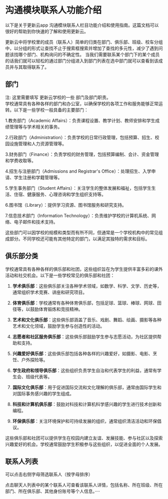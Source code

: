 
#  沟通模块联系人功能介绍
以下是关于更新云app 沟通模块联系人栏目功能介绍和使用指南。这篇文档可以很好的帮助到你快速的了解和使用更新云。

更新云中将学校里的成员（联系人）简单的归类在部门、俱乐部、班级、校车分组中，以分组的形式让查找不止于搜索框搜索并增加了查找的多元性，减少了遇到问题该找哪个部门、机构询问的不确定性。 当我们需要联系某个部门下的某个成员的话我们就可以轻松的通过部门分组进入到部门列表在选中部门就可以查看到该成员并与其取得联系了。
## 部门
注: 这里需要填写 更新云学校的一些 部门及部门职责。   
学校通常具有各种各样的部门和办公室，以确保学校的各项工作和服务能够正常运转。以下是一些学校一般具备的主要部门：  

1.教务部门（Academic Affairs）：负责课程设置、教学计划、教师安排和学生成绩管理等与学术相关的事务。  

2.行政部门（Administration）：负责学校的日常行政管理，包括预算、招生、校园设施管理和人力资源管理等。  

3.财务部门（Finance）：负责学校的财务管理，包括预算编制、会计、资金管理和学费收取等。   

4.招生与注册部门（Admissions and Registrar's Office）：处理招生、入学申请、学生注册和学籍管理等。  

5.学生事务部门（Student Affairs）：关注学生的整体发展和福祉，包括学生生活、住宿、健康服务、心理咨询和学生组织支持等。  

6.图书馆（Library）：提供学习资源、图书馆服务和研究支持。  

7.信息技术部门（Information Technology）：负责维护学校的计算机系统、网络、电子邮件和技术支持。  

这些部门可以因学校的规模和类型而有所不同，但通常是一个学校机构中的常见组成部分。不同学校还可能有其他特定的部门，以满足其独特的需求和目标。
## 俱乐部分类
学校通常具有各种各样的俱乐部和社团，这些组织旨在为学生提供丰富多彩的课外活动和社交机会。以下是一些学校常见的俱乐部和社团：

1. **学术俱乐部**：这些俱乐部关注各种学术领域，如数学、科学、文学、历史等，通常组织学术竞赛、讲座和研究项目。

2. **体育俱乐部**：学校通常有各种体育俱乐部，包括足球、篮球、棒球、网球、田径等，以鼓励体育锻炼和竞技精神。

3. **艺术和文化俱乐部**：这些俱乐部涵盖了音乐、戏剧、舞蹈、绘画、摄影等各种艺术和文化领域，鼓励学生参与创造性的活动。

4. **志愿者和社区服务俱乐部**：这些俱乐部鼓励学生参与志愿活动，为社区提供帮助和支持。

5. **兴趣爱好俱乐部**：这些俱乐部包括各种各样的兴趣爱好，如摄影、电影、烹饪、户外探险等。

6. **学生政府和领导俱乐部**：这些组织负责学生自治和代表学生的利益，通常有学生会、班级代表等。

7. **国际文化俱乐部**：用于促进国际交流和文化理解的俱乐部，通常由国际学生和对国际事务感兴趣的学生组成。

8. **科技和计算机俱乐部**：鼓励对科技和计算机科学感兴趣的学生进行技术创新和编程。

9. **环保俱乐部**：关注环境保护和可持续发展的组织，通常组织清洁活动和环保倡议。

这些俱乐部和社团可以提供学生在校园内建立友谊、发展技能、参与社区以及探索兴趣爱好的机会。学校通常鼓励学生积极参与这些组织，以促进全面的个人发展。



## 联系人列表
可以点击右侧字母筛选联系人（按字母排序）

点击聊天人列表中的某个联系人可查看该联系人详情，包括名称、所在班级、所在部门、所在俱乐部、其他身份账号等个人信息。····